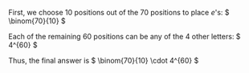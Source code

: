 First, we choose 10 positions out of the 70 positions to place $e$'s: $ \binom{70}{10} $

Each of the remaining 60 positions can be any of the 4 other letters: $ 4^{60} $

Thus, the final answer is $ \binom{70}{10} \cdot 4^{60} $
